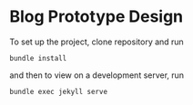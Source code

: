 # Blog Prototype Design

To set up the project, clone repository and run


`bundle install`


and then to view on a development server, run


`bundle exec jekyll serve`
